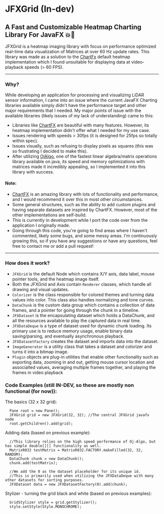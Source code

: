 # JFXGrid (In-dev)
## A Fast and Customizable Heatmap Charting Library For JavaFX 💥🚀
JFXGrid is a heatmap imaging library with focus on performance optimized real-time data visualization of Matrices at over 60 Hz update rates. This library was made as a solution to the [ChartFx](https://github.com/fair-acc/chart-fx) default heatmap implementation which I found unsuitable for displaying data at video-playback speeds (> 60 FPS). 

---

### Why?
While developing an application for processing and visualizing LiDAR sensor information, I came into an issue where the current JavaFX Charting libraries available simply didn't have the performance target and other major requirements that I needed. My major points of issue with the available libraries (likely issues of my lack of understanding) came to this:
- Libraries like [ChartFX](https://github.com/fair-acc/chart-fx) are beautiful with many features. However, its heatmap implementation didn't offer what I needed for my use case.
- Issues rendering with speeds > 30fps (it is designed for 25fps so totally within spec).
- Issues visually, such as refusing to display pixels as squares (this was so frustrating I decided to make this).
- After utilizing [OjAlgo](https://www.ojalgo.org), one of the fastest linear algebra/matrix operations library available on java, its speed and memory optimizations with matrices made it incredibly appealing, so I implemented it into this library with success.

#### Note:
- [ChartFX](https://github.com/fair-acc/chart-fx/) is an amazing library with lots of functionality and performance, and I would recommend it over this in most other circumstances.
- Some general structures, such as the ability to add custom plugins and having separate datasets are inspired by ChartFX. However, most of the other implementations are self-build.
- This is currently in development while I port the code over from the application I originally made.
- Going through this code, you're going to find areas where I haven't commented, likely some bugs, and some messy areas. I'm continuously growing this, so if you have any suggestions or have any questions, feel free to contact me or add a pull request!

--- 

### How does it work?
- `JFXGrid` is the default Node which contains X/Y axis, data label, mouse pointer tools, and the heatmap image itself.
- Both the JFXGrid and Axis contain `Renderer` classes, which handle all drawing and visual updates.
- `Colorizer` is the class responsible for colored themes and turning data values into color. This class also handles normalizing and tone curves.
- `DataChunk` is the custom data group which contains a collection of data frames, and a pointer for going through the chunk in a timeline.
- `JFXDataset` is the encapsulating dataset which holds a DataChunk, and all the resources available to play the captured data in real time.
- `JFXDataDeque` is a type of dataset used for dynamic chunk loading. Its primary use is to reduce memory usage, enable binary data saving/parsing, and eventually asynchronous playback. 
- `JFXDatasetFactory` creates the dataset and imports data into the dataset. 
- `ImageGenerator` is a utility class that takes a dataset and colorizer and turns it into a bitmap image.
- `Plugin` objects are plug-in utilities that enable other functionality such as exporting data, zooming in and out, getting mouse cursor location and associalted values, averaging multiple frames together, and playing the frames in video playback

### Code Examples (still IN-DEV, so these are mostly non functional (for now)):
The basics (32 x 32 grid): 
```
  Pane root = new Pane();
  JFXGrid grid = new JFXGrid(32, 32); //The central JFXGrid javafx node
  root.getChildren().add(grid);
```
Adding data (based on previous example):
```
  //This library relies on the high speed performance of Oj-Algo, but has simple double[][] functionality as well.
  MatrixR032 testMatrix = MatrixR032.FACTORY.makeFilled(32, 32, RANDOM);
  DataChunk chunk = new DataChunk();
  chunk.add(testMatrix);

  //We add the 0 as the dataset placeholder for its unique id.
  //This is primarily used when utilizing the JFXDataDeque with many other datasets for sorting purposes.
  JFXDataset data = new JFXDatasetFactory(0).add(chunk);
```

Stylizer - turning the grid black and white (based on previous examples):
```
  GridStylizer style = grid.getStylizer();
  style.setStyle(Style.MONOCHROME);
```
